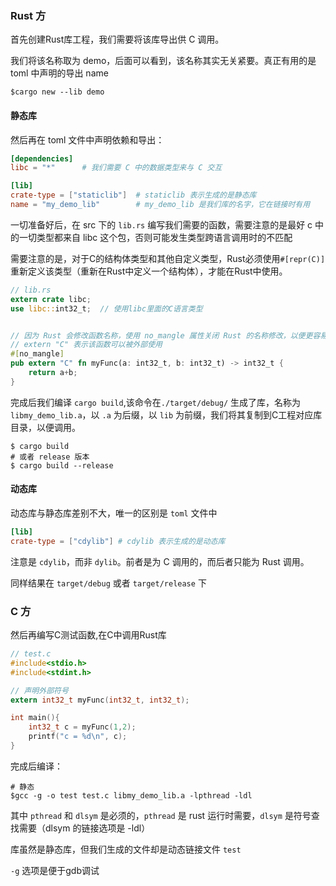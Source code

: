 ### Rust 方

首先创建Rust库工程，我们需要将该库导出供 C 调用。

我们将该名称取为 demo，后面可以看到，该名称其实无关紧要。真正有用的是 toml 中声明的导出 name

```shell
$cargo new --lib demo
```



#### 静态库

然后再在 toml 文件中声明依赖和导出：

```toml
[dependencies]
libc = "*"		# 我们需要 C 中的数据类型来与 C 交互

[lib]
crate-type = ["staticlib"]	# staticlib 表示生成的是静态库
name = "my_demo_lib"		# my_demo_lib 是我们库的名字，它在链接时有用
```



一切准备好后，在 src 下的 `lib.rs` 编写我们需要的函数，需要注意的是最好 c 中的一切类型都来自 libc 这个包，否则可能发生类型跨语言调用时的不匹配

需要注意的是，对于C的结构体类型和其他自定义类型，Rust必须使用`#[repr(C)]`重新定义该类型（重新在Rust中定义一个结构体），才能在Rust中使用。

```rust
// lib.rs
extern crate libc;
use libc::int32_t;	// 使用libc里面的C语言类型


// 因为 Rust 会修改函数名称，使用 no_mangle 属性关闭 Rust 的名称修改，以便更容易链接到
// extern "C" 表示该函数可以被外部使用
#[no_mangle]	
pub extern "C" fn myFunc(a: int32_t, b: int32_t) -> int32_t {
    return a+b;
}
```

完成后我们编译 `cargo build`,该命令在`./target/debug/` 生成了库，名称为 `libmy_demo_lib.a`，以 `.a` 为后缀，以 `lib` 为前缀，我们将其复制到C工程对应库目录，以便调用。

```shell
$ cargo build
# 或者 release 版本
$ cargo build --release
```



#### 动态库

动态库与静态库差别不大，唯一的区别是 `toml` 文件中

```toml
[lib]
crate-type = ["cdylib"]	# cdylib 表示生成的是动态库
```

注意是 `cdylib`，而非 `dylib`。前者是为 C 调用的，而后者只能为 Rust 调用。

同样结果在 `target/debug` 或者 `target/release` 下



### C 方

然后再编写C测试函数,在C中调用Rust库

```c
// test.c
#include<stdio.h>
#include<stdint.h>

// 声明外部符号
extern int32_t myFunc(int32_t, int32_t);

int main(){
    int32_t c = myFunc(1,2);
    printf("c = %d\n", c);
}
```

完成后编译：

```shell
# 静态
$gcc -g -o test test.c libmy_demo_lib.a -lpthread -ldl
```

其中 `pthread` 和 `dlsym` 是必须的，`pthread` 是 rust 运行时需要，`dlsym` 是符号查找需要（dlsym 的链接选项是 -ldl）

库虽然是静态库，但我们生成的文件却是动态链接文件 `test` 

`-g` 选项是便于gdb调试

